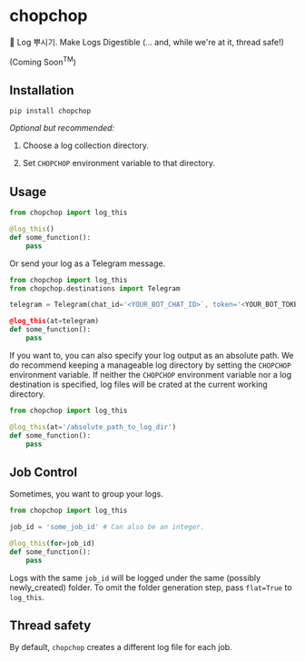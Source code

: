 # chopchop
🌳 Log 뿌시기. Make Logs Digestible (... and, while we're at it, thread safe!)

(Coming Soon<sup>TM</sup>)

## Installation

```shell
pip install chopchop
```

*Optional but recommended:*

1. Choose a log collection directory.

2. Set `CHOPCHOP` environment variable to that directory.

## Usage

```python
from chopchop import log_this

@log_this()
def some_function():
    pass  
```

Or send your log as a Telegram message.

```python
from chopchop import log_this
from chopchop.destinations import Telegram

telegram = Telegram(chat_id='<YOUR_BOT_CHAT_ID>`, token='<YOUR_BOT_TOKEN>')

@log_this(at=telegram)
def some_function():
    pass  
```

If you want to, you can also specify your log output as an absolute path.
We do recommend keeping a manageable log directory by setting the `CHOPCHOP` environment variable.
If neither the `CHOPCHOP` environment variable nor a log destination is specified, log files will be crated at the current working directory.

```python
from chopchop import log_this

@log_this(at='/absolute_path_to_log_dir')
def some_function():
    pass  
```

## Job Control

Sometimes, you want to group your logs. 

```python
from chopchop import log_this

job_id = 'some_job_id' # Can also be an integer.

@log_this(for=job_id)
def some_function():
    pass
```
Logs with the same `job_id` will be logged under the same (possibly newly_created) folder. 
To omit the folder generation step, pass `flat=True` to `log_this`.

## Thread safety
By default, `chopchop` creates a different log file for each job.


